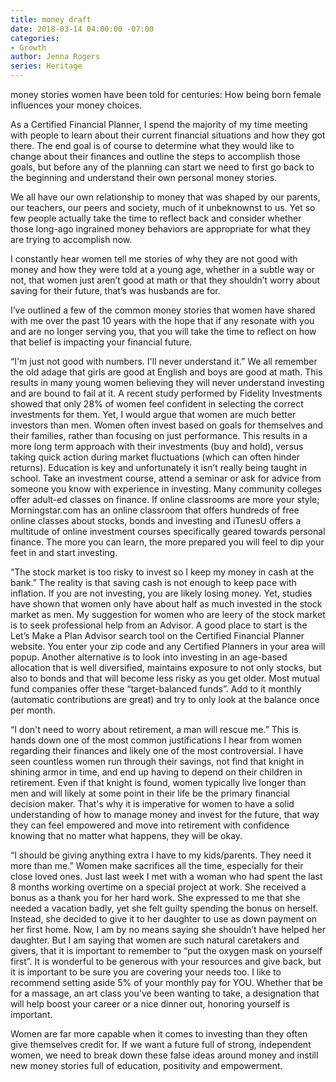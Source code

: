 ```yaml
---
title: money draft
date: 2018-03-14 04:00:00 -07:00
categories:
- Growth
author: Jenna Rogers
series: Heritage
---
```


money stories women have been told for centuries: How being born female influences your money choices.

As a Certified Financial Planner, I spend the majority of my time meeting with people to learn about their current financial situations and how they got there. The end goal is of course to determine what they would like to change about their finances and outline the steps to accomplish those goals, but before any of the planning can start we need to first go back to the beginning and understand their own personal money stories.

We all have our own relationship to money that was shaped by our parents, our teachers, our peers and society, much of it unbeknownst to us. Yet so few people actually take the time to reflect back and consider whether those long-ago ingrained money behaviors are appropriate for what they are trying to accomplish now.

I constantly hear women tell me stories of why they are not good with money and how they were told at a young age, whether in a subtle way or not, that women just aren’t good at math or that they shouldn’t worry about saving for their future, that’s was husbands are for.

I’ve outlined a few of the common money stories that women have shared with me over the past 10 years with the hope that if any resonate with you and are no longer serving you, that you will take the time to reflect on how that belief is impacting your financial future.

“I'm just not good with numbers. I'll never understand it.” We all remember the old adage that girls are good at English and boys are good at math. This results in many young women believing they will never understand investing and are bound to fail at it. A recent study performed by Fidelity Investments showed that only 28% of women feel confident in selecting the correct investments for them. Yet, I would argue that women are much better investors than men. Women often invest based on goals for themselves and their families, rather than focusing on just performance. This results in a more long term approach with their investments (buy and hold), versus taking quick action during market fluctuations (which can often hinder returns). Education is key and unfortunately it isn’t really being taught in school. Take an investment course, attend a seminar or ask for advice from someone you know with experience in investing.  Many community colleges offer adult-ed classes on finance. If online classrooms are more your style; Morningstar.com has an online classroom that offers hundreds of free online classes about stocks, bonds and investing and iTunesU offers a multitude of online investment courses specifically geared towards personal finance. The more you can learn, the more prepared you will feel to dip your feet in and start investing.

“The stock market is too risky to invest so I keep my money in cash at the bank.” The reality is that saving cash is not enough to keep pace with inflation. If you are not investing, you are likely losing money. Yet, studies have shown that women only have about half as much invested in the stock market as men. My suggestion for women who are leery of the stock market is to seek professional help from an Advisor.  A good place to start is the Let’s Make a Plan Advisor search tool on the Certified Financial Planner website. You enter your zip code and any Certified Planners in your area will popup. Another alternative is to look into investing in an age-based allocation that is well diversified, maintains exposure to not only stocks, but also to bonds and that will become less risky as you get older. Most mutual fund companies offer these “target-balanced funds”. Add to it monthly (automatic contributions are great) and try to only look at the balance once per month.

“I don't need to worry about retirement, a man will rescue me.” This is hands down one of the most common justifications I hear from women regarding their finances and likely one of the most controversial. I have seen countless women run through their savings, not find that knight in shining armor in time, and end up having to depend on their children in retirement. Even if that knight is found, women typically live longer than men and will likely at some point in their life be the primary financial decision maker. That's why it is imperative for women to have a solid understanding of how to manage money and invest for the future, that way they can feel empowered and move into retirement with confidence knowing that no matter what happens, they will be okay.

“I should be giving anything extra I have to my kids/parents. They need it more than me.” Women make sacrifices all the time, especially for their close loved ones. Just last week I met with a woman who had spent the last 8 months working overtime on a special project at work. She received a bonus as a thank you for her hard work. She expressed to me that she needed a vacation badly, yet she felt guilty spending the bonus on herself. Instead, she decided to give it to her daughter to use as down payment on her first home. Now, I am by no means saying she shouldn’t have helped her daughter. But I am saying that women are such natural caretakers and givers, that it is important to remember to “put the oxygen mask on yourself first”. It is wonderful to be generous with your resources and give back, but it is important to be sure you are covering your needs too. I like to recommend setting aside 5% of your monthly pay for YOU. Whether that be for a massage, an art class you’ve been wanting to take, a designation that will help boost your career or a nice dinner out, honoring yourself is important. 

Women are far more capable when it comes to investing than they often give themselves credit for. If we want a future full of strong, independent women, we need to break down these false ideas around money and instill new money stories full of education, positivity and empowerment.
